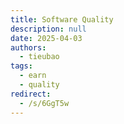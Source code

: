 ```yaml
---
title: Software Quality
description: null
date: 2025-04-03
authors:
  - tieubao
tags:
  - earn
  - quality
redirect:
  - /s/6GgT5w
---
```

